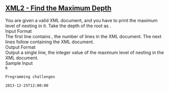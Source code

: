 ## **[XML2 - Find the Maximum Depth](https://www.hackerrank.com/challenges/xml2-find-the-maximum-depth)** 
You are given a valid XML document, and you have to print the maximum level of nesting in it. Take the depth of the root as .<br>Input Format<br>The first line contains , the number of lines in the XML document.
The next lines follow containing the XML document.<br>Output Format<br>Output a single line, the integer value of the maximum level of nesting in the XML document.<br>Sample Input<br><code>6
<feed xml:lang='en'>
    <title>HackerRank</title>
    <subtitle lang='en'>Programming challenges</subtitle>
    <link rel='alternate' type='text/html' href='http://hackerrank.com/'/>
    <updated>2013-12-25T12:00:00</updated></code><br><br><code></code><br><br><br><br>